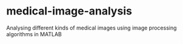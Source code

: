 # medical-image-analysis
Analysing different kinds of medical images using image processing algorithms in MATLAB
